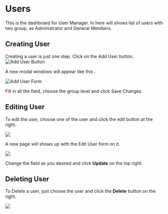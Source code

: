 # Users
This is the dashboard for User Manager.  In here will shows list of users with two group, as Administrator and General Members. 

## Creating User
Creating a user is just one step. Click on the Add User button. 
![Add User Button](img/add_user.png)

A new modal windows will appear like this .

![Add User Form](img/add_user_form.png)

Fill in all the field, choose the group level and click Save Changes.

## Editing User
To edit the user, choose one of the user and click the edit button at the right. 

![](img/edit_user_button.png)

A new page will shows up with the Edit User form on it. 

![](img/edit_user_form.png)

Change the field as you desired and click **Update** on the top right.

## Deleting User
To Delete a user, just choose the user and click the **Delete** button on the right. 

![](img/edit_user_button.png)